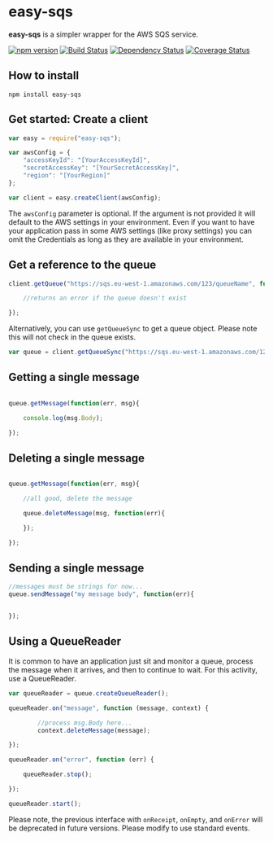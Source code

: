 
# easy-sqs

**easy-sqs** is a simpler wrapper for the AWS SQS service.

[![npm version](https://badge.fury.io/js/easy-sqs.svg)](http://badge.fury.io/js/easy-sqs)
[![Build Status](https://travis-ci.org/midknight41/easy-sqs.svg?branch=master)](https://travis-ci.org/midknight41/easy-sqs)
[![Dependency Status](https://david-dm.org/midknight41/easy-sqs.png)](https://david-dm.org/midknight41/easy-sqs)
[![Coverage Status](https://coveralls.io/repos/midknight41/easy-sqs/badge.svg?branch=master&cache=busted)](https://coveralls.io/r/midknight41/easy-sqs?branch=master)

## How to install

```
npm install easy-sqs
```

## Get started: Create a client

```js
var easy = require("easy-sqs");

var awsConfig = {
	"accessKeyId": "[YourAccessKeyId]",
	"secretAccessKey": "[YourSecretAccessKey]",
	"region": "[YourRegion]"
};

var client = easy.createClient(awsConfig);
```
The ```awsConfig``` parameter is optional. If the argument is not provided it will default to the AWS settings in your environment. Even if you want to have your application pass in some AWS settings (like proxy settings) you can omit the Credentials as long as they are available in your environment.

## Get a reference to the queue

```js
client.getQueue("https://sqs.eu-west-1.amazonaws.com/123/queueName", function(err, queue){

	//returns an error if the queue doesn't exist

});
```

Alternatively, you can use ```getQueueSync``` to get a queue object. Please note this will not check in the queue exists.

```js
var queue = client.getQueueSync("https://sqs.eu-west-1.amazonaws.com/123/queueName");
```

## Getting a single message

```js

queue.getMessage(function(err, msg){

	console.log(msg.Body);

});


```
## Deleting a single message

```js

queue.getMessage(function(err, msg){

	//all good, delete the message

	queue.deleteMessage(msg, function(err){

	});

});
```

## Sending a single message

```js
//messages must be strings for now...
queue.sendMessage("my message body", function(err){


});

```

## Using a QueueReader

It is common to have an application just sit and monitor a queue, process the message when it arrives, and then to continue to wait. For this activity, use a QueueReader.


```js
var queueReader = queue.createQueueReader();

queueReader.on("message", function (message, context) {

		//process msg.Body here...
		context.deleteMessage(message);

});

queueReader.on("error", function (err) {

    queueReader.stop();

});

queueReader.start();
```
Please note, the previous interface with ```onReceipt```, ```onEmpty```, and ```onError``` will be deprecated in future versions. Please modify to use standard events.
